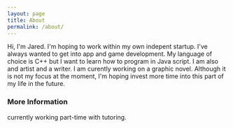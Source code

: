 ```yaml
---
layout: page
title: About
permalink: /about/
---
```


Hi, I'm Jared. I'm hoping to work within my own indepent startup. I've always wanted to get into app and game development. My language of choice is C++ but I want to learn how to program in Java script. I am also and artist and a writer. I am curently working on a graphic novel. Although it is not my focus at the moment, I'm hoping invest more time into this part of my life in the future. 

### More Information

currently working part-time with tutoring.

